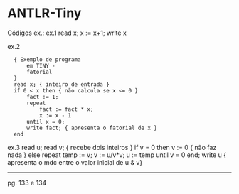# ANTLR-Tiny
Códigos ex.:
ex.1
  read x;
  x := x+1;
  write x

ex.2
```
  { Exemplo de programa
      em TINY -
      fatorial
  }
  read x; { inteiro de entrada }
  if 0 < x then { não calcula se x <= 0 }
      fact := 1;
      repeat
          fact := fact * x;
          x := x - 1
      until x = 0;
      write fact; { apresenta o fatorial de x }
  end
```
  ex.3
  read u;
  read v; { recebe dois inteiros }
  if v = 0 then v := 0 { não faz nada }
  else
      repeat
          temp := v;
          v := u/v*v;
          u := temp
      until v = 0
  end;
  write u { apresenta o mdc entre o valor inicial de u & v}

  ---
  pg. 133 e 134 
